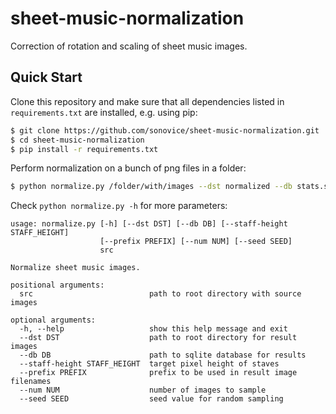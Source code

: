# sheet-music-normalization
Correction of rotation and scaling of sheet music images.

## Quick Start
Clone this repository and make sure that all dependencies listed in `requirements.txt` are installed, e.g. using pip:
```bash
$ git clone https://github.com/sonovice/sheet-music-normalization.git
$ cd sheet-music-normalization
$ pip install -r requirements.txt
```
Perform normalization on a bunch of png files in a folder:
```bash
$ python normalize.py /folder/with/images --dst normalized --db stats.sqlite
```

Check `python normalize.py -h` for more parameters:
```
usage: normalize.py [-h] [--dst DST] [--db DB] [--staff-height STAFF_HEIGHT]
                    [--prefix PREFIX] [--num NUM] [--seed SEED]
                    src

Normalize sheet music images.

positional arguments:
  src                          path to root directory with source images

optional arguments:
  -h, --help                   show this help message and exit
  --dst DST                    path to root directory for result images
  --db DB                      path to sqlite database for results
  --staff-height STAFF_HEIGHT  target pixel height of staves
  --prefix PREFIX              prefix to be used in result image filenames
  --num NUM                    number of images to sample
  --seed SEED                  seed value for random sampling
```
